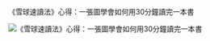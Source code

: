 《雪球速讀法》心得：一張圖學會如何用30分鐘讀完一本書


![《雪球速讀法》心得：一張圖學會如何用30分鐘讀完一本書](https://cdn.shortpixel.ai/spai/w_1409+q_lossless+ret_img+to_webp/https://readingoutpost.com/wp-content/uploads/2020/08/snowball-speed-reading-schematic.jpg)